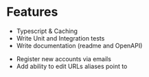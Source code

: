 # Features
<!-- - Implement qrcode generation and download ! -->
<!-- - Work on user profile icon and account management -->
<!-- - Use alerts instead for flash messages -->
<!-- - Detail link hits -->

<!-- - Validation -->
- Typescript & Caching
- Write Unit and Integration tests
- Write documentation (readme and OpenAPI)


<!-- ? Additional features -->
- Register new accounts via emails
- Add ability to edit URLs aliases point to
